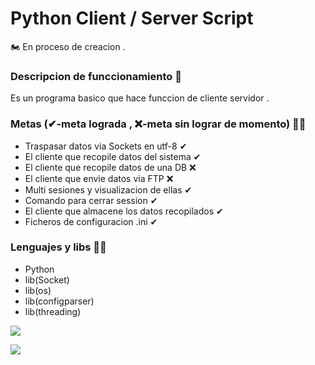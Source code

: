 # Python Client / Server Script
🏍 En proceso de creacion .

### Descripcion de funccionamiento 🚂
Es un programa basico que hace funccion de cliente servidor .

### Metas (✔-meta lograda , ❌-meta sin lograr de momento) 🐱‍👤
* Traspasar datos via Sockets en utf-8 ✔
* El cliente que recopile datos del sistema ✔
* El cliente que recopile datos de una DB ❌
* El cliente que envie datos via FTP ❌
* Multi sesiones y visualizacion de ellas ✔
* Comando para cerrar session ✔
* El cliente que almacene los datos recopilados ✔
* Ficheros de configuracion .ini ✔

### Lenguajes y libs 🐱‍🏍
* Python
* lib(Socket)
* lib(os)
* lib(configparser)
* lib(threading)


![](https://www.pngimg.com/uploads/madagascar_penguins/madagascar_penguins_PNG51.png)


![](https://www.pngimg.com/uploads/madagascar_penguins/madagascar_penguins_PNG51.png)
